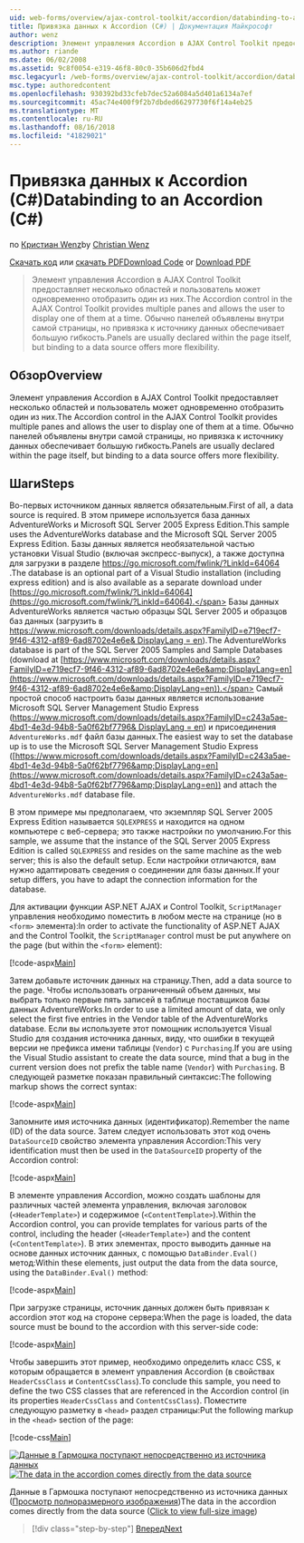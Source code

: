 ```yaml
---
uid: web-forms/overview/ajax-control-toolkit/accordion/databinding-to-an-accordion-cs
title: Привязка данных к Accordion (C#) | Документация Майкрософт
author: wenz
description: Элемент управления Accordion в AJAX Control Toolkit предоставляет несколько областей и пользователь может одновременно отобразить один из них. Панели обычно объявляются w...
ms.author: riande
ms.date: 06/02/2008
ms.assetid: 9c8f0054-e319-46f8-80c0-35b606d2fbd4
msc.legacyurl: /web-forms/overview/ajax-control-toolkit/accordion/databinding-to-an-accordion-cs
msc.type: authoredcontent
ms.openlocfilehash: 930392bd33cfeb7dec52a6084a5d401a6134a7ef
ms.sourcegitcommit: 45ac74e400f9f2b7dbded66297730f6f14a4eb25
ms.translationtype: MT
ms.contentlocale: ru-RU
ms.lasthandoff: 08/16/2018
ms.locfileid: "41829021"
---
```

<a name="databinding-to-an-accordion-c"></a><span data-ttu-id="037fc-104">Привязка данных к Accordion (C#)</span><span class="sxs-lookup"><span data-stu-id="037fc-104">Databinding to an Accordion (C#)</span></span>
====================
<span data-ttu-id="037fc-105">по [Кристиан Wenz](https://github.com/wenz)</span><span class="sxs-lookup"><span data-stu-id="037fc-105">by [Christian Wenz](https://github.com/wenz)</span></span>

<span data-ttu-id="037fc-106">[Скачать код](http://download.microsoft.com/download/5/6/d/56d50cef-2011-4c8f-9891-7edc6dc57df9/Accordion1.cs.zip) или [скачать PDF](http://download.microsoft.com/download/6/7/1/6718d452-ff89-4d3f-a90e-c74ec2d636a3/accordion1CS.pdf)</span><span class="sxs-lookup"><span data-stu-id="037fc-106">[Download Code](http://download.microsoft.com/download/5/6/d/56d50cef-2011-4c8f-9891-7edc6dc57df9/Accordion1.cs.zip) or [Download PDF](http://download.microsoft.com/download/6/7/1/6718d452-ff89-4d3f-a90e-c74ec2d636a3/accordion1CS.pdf)</span></span>

> <span data-ttu-id="037fc-107">Элемент управления Accordion в AJAX Control Toolkit предоставляет несколько областей и пользователь может одновременно отобразить один из них.</span><span class="sxs-lookup"><span data-stu-id="037fc-107">The Accordion control in the AJAX Control Toolkit provides multiple panes and allows the user to display one of them at a time.</span></span> <span data-ttu-id="037fc-108">Обычно панелей объявлены внутри самой страницы, но привязка к источнику данных обеспечивает большую гибкость.</span><span class="sxs-lookup"><span data-stu-id="037fc-108">Panels are usually declared within the page itself, but binding to a data source offers more flexibility.</span></span>


## <a name="overview"></a><span data-ttu-id="037fc-109">Обзор</span><span class="sxs-lookup"><span data-stu-id="037fc-109">Overview</span></span>

<span data-ttu-id="037fc-110">Элемент управления Accordion в AJAX Control Toolkit предоставляет несколько областей и пользователь может одновременно отобразить один из них.</span><span class="sxs-lookup"><span data-stu-id="037fc-110">The Accordion control in the AJAX Control Toolkit provides multiple panes and allows the user to display one of them at a time.</span></span> <span data-ttu-id="037fc-111">Обычно панелей объявлены внутри самой страницы, но привязка к источнику данных обеспечивает большую гибкость.</span><span class="sxs-lookup"><span data-stu-id="037fc-111">Panels are usually declared within the page itself, but binding to a data source offers more flexibility.</span></span>

## <a name="steps"></a><span data-ttu-id="037fc-112">Шаги</span><span class="sxs-lookup"><span data-stu-id="037fc-112">Steps</span></span>

<span data-ttu-id="037fc-113">Во-первых источником данных является обязательным.</span><span class="sxs-lookup"><span data-stu-id="037fc-113">First of all, a data source is required.</span></span> <span data-ttu-id="037fc-114">В этом примере используется база данных AdventureWorks и Microsoft SQL Server 2005 Express Edition.</span><span class="sxs-lookup"><span data-stu-id="037fc-114">This sample uses the AdventureWorks database and the Microsoft SQL Server 2005 Express Edition.</span></span> <span data-ttu-id="037fc-115">Базы данных является необязательной частью установки Visual Studio (включая экспресс-выпуск), а также доступна для загрузки в разделе [ https://go.microsoft.com/fwlink/?LinkId=64064 ](https://go.microsoft.com/fwlink/?LinkId=64064).</span><span class="sxs-lookup"><span data-stu-id="037fc-115">The database is an optional part of a Visual Studio installation (including express edition) and is also available as a separate download under [https://go.microsoft.com/fwlink/?LinkId=64064](https://go.microsoft.com/fwlink/?LinkId=64064).</span></span> <span data-ttu-id="037fc-116">Базы данных AdventureWorks является частью образцы SQL Server 2005 и образцов баз данных (загрузить в [ https://www.microsoft.com/downloads/details.aspx?FamilyID=e719ecf7-9f46-4312-af89-6ad8702e4e6e&amp; DisplayLang = en](https://www.microsoft.com/downloads/details.aspx?FamilyID=e719ecf7-9f46-4312-af89-6ad8702e4e6e&amp;DisplayLang=en)).</span><span class="sxs-lookup"><span data-stu-id="037fc-116">The AdventureWorks database is part of the SQL Server 2005 Samples and Sample Databases (download at [https://www.microsoft.com/downloads/details.aspx?FamilyID=e719ecf7-9f46-4312-af89-6ad8702e4e6e&amp;DisplayLang=en](https://www.microsoft.com/downloads/details.aspx?FamilyID=e719ecf7-9f46-4312-af89-6ad8702e4e6e&amp;DisplayLang=en)).</span></span> <span data-ttu-id="037fc-117">Самый простой способ настроить базы данных является использование Microsoft SQL Server Management Studio Express ([https://www.microsoft.com/downloads/details.aspx?FamilyID=c243a5ae-4bd1-4e3d-94b8-5a0f62bf7796&amp; DisplayLang = en](https://www.microsoft.com/downloads/details.aspx?FamilyID=c243a5ae-4bd1-4e3d-94b8-5a0f62bf7796&amp;DisplayLang=en)) и присоединения `AdventureWorks.mdf` файл базы данных.</span><span class="sxs-lookup"><span data-stu-id="037fc-117">The easiest way to set the database up is to use the Microsoft SQL Server Management Studio Express ([https://www.microsoft.com/downloads/details.aspx?FamilyID=c243a5ae-4bd1-4e3d-94b8-5a0f62bf7796&amp;DisplayLang=en](https://www.microsoft.com/downloads/details.aspx?FamilyID=c243a5ae-4bd1-4e3d-94b8-5a0f62bf7796&amp;DisplayLang=en)) and attach the `AdventureWorks.mdf` database file.</span></span>

<span data-ttu-id="037fc-118">В этом примере мы предполагаем, что экземпляр SQL Server 2005 Express Edition называется `SQLEXPRESS` и находится на одном компьютере с веб-сервера; это также настройки по умолчанию.</span><span class="sxs-lookup"><span data-stu-id="037fc-118">For this sample, we assume that the instance of the SQL Server 2005 Express Edition is called `SQLEXPRESS` and resides on the same machine as the web server; this is also the default setup.</span></span> <span data-ttu-id="037fc-119">Если настройки отличаются, вам нужно адаптировать сведения о соединении для базы данных.</span><span class="sxs-lookup"><span data-stu-id="037fc-119">If your setup differs, you have to adapt the connection information for the database.</span></span>

<span data-ttu-id="037fc-120">Для активации функции ASP.NET AJAX и Control Toolkit, `ScriptManager` управления необходимо поместить в любом месте на странице (но в `<form>` элемента):</span><span class="sxs-lookup"><span data-stu-id="037fc-120">In order to activate the functionality of ASP.NET AJAX and the Control Toolkit, the `ScriptManager` control must be put anywhere on the page (but within the `<form>` element):</span></span>

[!code-aspx[Main](databinding-to-an-accordion-cs/samples/sample1.aspx)]

<span data-ttu-id="037fc-121">Затем добавьте источник данных на страницу.</span><span class="sxs-lookup"><span data-stu-id="037fc-121">Then, add a data source to the page.</span></span> <span data-ttu-id="037fc-122">Чтобы использовать ограниченный объем данных, мы выбрать только первые пять записей в таблице поставщиков базы данных AdventureWorks.</span><span class="sxs-lookup"><span data-stu-id="037fc-122">In order to use a limited amount of data, we only select the first five entries in the Vendor table of the AdventureWorks database.</span></span> <span data-ttu-id="037fc-123">Если вы используете этот помощник используется Visual Studio для создания источника данных, виду, что ошибки в текущей версии не префикса имени таблицы (`Vendor`) с `Purchasing`.</span><span class="sxs-lookup"><span data-stu-id="037fc-123">If you are using the Visual Studio assistant to create the data source, mind that a bug in the current version does not prefix the table name (`Vendor`) with `Purchasing`.</span></span> <span data-ttu-id="037fc-124">В следующей разметке показан правильный синтаксис:</span><span class="sxs-lookup"><span data-stu-id="037fc-124">The following markup shows the correct syntax:</span></span>

[!code-aspx[Main](databinding-to-an-accordion-cs/samples/sample2.aspx)]

<span data-ttu-id="037fc-125">Запомните имя источника данных (идентификатор).</span><span class="sxs-lookup"><span data-stu-id="037fc-125">Remember the name (ID) of the data source.</span></span> <span data-ttu-id="037fc-126">Затем следует использовать этот код очень `DataSourceID` свойство элемента управления Accordion:</span><span class="sxs-lookup"><span data-stu-id="037fc-126">This very identification must then be used in the `DataSourceID` property of the Accordion control:</span></span>

[!code-aspx[Main](databinding-to-an-accordion-cs/samples/sample3.aspx)]

<span data-ttu-id="037fc-127">В элементе управления Accordion, можно создать шаблоны для различных частей элемента управления, включая заголовок (`<HeaderTemplate>`) и содержимое (`<ContentTemplate>`).</span><span class="sxs-lookup"><span data-stu-id="037fc-127">Within the Accordion control, you can provide templates for various parts of the control, including the header (`<HeaderTemplate>`) and the content (`<ContentTemplate>`).</span></span> <span data-ttu-id="037fc-128">В этих элементах, просто выводить данные на основе данных источник данных, с помощью `DataBinder.Eval()` метод:</span><span class="sxs-lookup"><span data-stu-id="037fc-128">Within these elements, just output the data from the data source, using the `DataBinder.Eval()` method:</span></span>

[!code-aspx[Main](databinding-to-an-accordion-cs/samples/sample4.aspx)]

<span data-ttu-id="037fc-129">При загрузке страницы, источник данных должен быть привязан к accordion этот код на стороне сервера:</span><span class="sxs-lookup"><span data-stu-id="037fc-129">When the page is loaded, the data source must be bound to the accordion with this server-side code:</span></span>

[!code-aspx[Main](databinding-to-an-accordion-cs/samples/sample5.aspx)]

<span data-ttu-id="037fc-130">Чтобы завершить этот пример, необходимо определить класс CSS, к которым обращается в элемент управления Accordion (в свойствах `HeaderCssClass` и `ContentCssClass`).</span><span class="sxs-lookup"><span data-stu-id="037fc-130">To conclude this sample, you need to define the two CSS classes that are referenced in the Accordion control (in its properties `HeaderCssClass` and `ContentCssClass`).</span></span> <span data-ttu-id="037fc-131">Поместите следующую разметку в `<head>` раздел страницы:</span><span class="sxs-lookup"><span data-stu-id="037fc-131">Put the following markup in the `<head>` section of the page:</span></span>

[!code-css[Main](databinding-to-an-accordion-cs/samples/sample6.css)]


<span data-ttu-id="037fc-132">[![Данные в Гармошка поступают непосредственно из источника данных](databinding-to-an-accordion-cs/_static/image2.png)](databinding-to-an-accordion-cs/_static/image1.png)</span><span class="sxs-lookup"><span data-stu-id="037fc-132">[![The data in the accordion comes directly from the data source](databinding-to-an-accordion-cs/_static/image2.png)](databinding-to-an-accordion-cs/_static/image1.png)</span></span>

<span data-ttu-id="037fc-133">Данные в Гармошка поступают непосредственно из источника данных ([Просмотр полноразмерного изображения](databinding-to-an-accordion-cs/_static/image3.png))</span><span class="sxs-lookup"><span data-stu-id="037fc-133">The data in the accordion comes directly from the data source ([Click to view full-size image](databinding-to-an-accordion-cs/_static/image3.png))</span></span>

> [!div class="step-by-step"]
> [<span data-ttu-id="037fc-134">Вперед</span><span class="sxs-lookup"><span data-stu-id="037fc-134">Next</span></span>](dynamically-adding-an-accordion-pane-cs.md)
